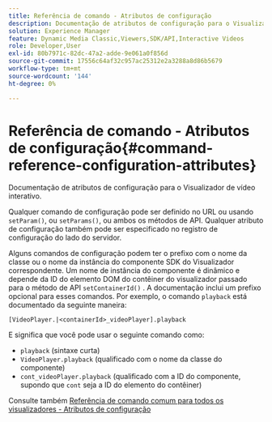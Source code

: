 ```yaml
---
title: Referência de comando - Atributos de configuração
description: Documentação de atributos de configuração para o Visualizador de vídeo interativo.
solution: Experience Manager
feature: Dynamic Media Classic,Viewers,SDK/API,Interactive Videos
role: Developer,User
exl-id: 80b7971c-82dc-47a2-adde-9e061a0f856d
source-git-commit: 17556c64af32c957ac25312e2a3288a8d86b5679
workflow-type: tm+mt
source-wordcount: '144'
ht-degree: 0%

---
```


# Referência de comando - Atributos de configuração{#command-reference-configuration-attributes}

Documentação de atributos de configuração para o Visualizador de vídeo interativo.

Qualquer comando de configuração pode ser definido no URL ou usando `setParam()`, ou `setParams()`, ou ambos os métodos de API. Qualquer atributo de configuração também pode ser especificado no registro de configuração do lado do servidor.

Alguns comandos de configuração podem ter o prefixo com o nome da classe ou o nome da instância do componente SDK do Visualizador correspondente. Um nome de instância do componente é dinâmico e depende da ID do elemento DOM do contêiner do visualizador passado para o método de API `setContainerId()` . A documentação inclui um prefixo opcional para esses comandos. Por exemplo, o comando `playback` está documentado da seguinte maneira:

`[VideoPlayer.|<containerId>_videoPlayer].playback`

E significa que você pode usar o seguinte comando como:

* `playback` (sintaxe curta)
* `VideoPlayer.playback` (qualificado com o nome da classe do componente)
* `cont_videoPlayer.playback` (qualificado com a ID do componente, supondo que  `cont` seja a ID do elemento do contêiner)

Consulte também [Referência de comando comum para todos os visualizadores - Atributos de configuração](../../../r-html5-viewer-20-cmdref-configattrib/r-html5-viewer-20-cmdref-configattrib.md#concept-850e0f2c49b949deb7cfbfd330d329bd)
